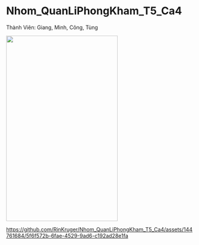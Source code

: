 # Nhom_QuanLiPhongKham_T5_Ca4

Thành Viên: Giang, Minh, Công, Tùng


<img src="https://github.com/RinKruger/Nhom_QuanLiPhongKham_T5_Ca4/assets/144761684/5c0b3a1b-64bb-4173-978c-e1feeb1225bf" width="300" height="500">



https://github.com/RinKruger/Nhom_QuanLiPhongKham_T5_Ca4/assets/144761684/5f6f572b-6fae-4529-9ad6-c192ad28e1fa
